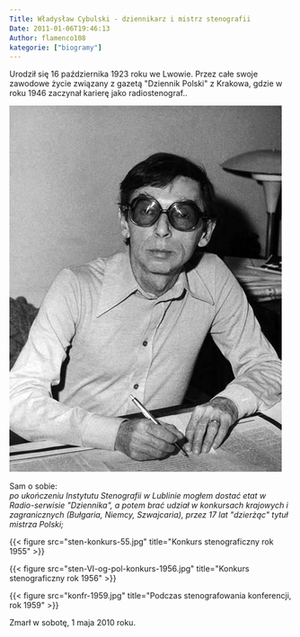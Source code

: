 ```yaml
---
Title: Władysław Cybulski - dziennikarz i mistrz stenografii
Date: 2011-01-06T19:46:13
Author: flamenco108
kategorie: ["biogramy"]
---
```


Urodził się 16 października 1923 roku we Lwowie. Przez całe swoje
zawodowe życie związany z gazetą "Dziennik Polski" z Krakowa, gdzie w
roku 1946 zaczynał karierę jako radiostenograf..



![](cybulski.jpg)



Sam o sobie: \
*po ukończeniu Instytutu Stenografii w Lublinie mogłem dostać etat w Radio-serwisie "Dziennika", a potem brać udział w konkursach krajowych i zagranicznych (Bułgaria, Niemcy, Szwajcaria), przez 17 lat "dzierżąc" tytuł mistrza Polski;*

  
  <!-- ![](sten-konkurs-55-300x233.jpg){width="320" height="248"}](sten-konkurs-55.jpg)
  Konkurs stenograficzny rok 1955 -->
  
{{< figure src="sten-konkurs-55.jpg" title="Konkurs stenograficzny rok 1955" >}}





 <!-- ![](sten-VI-og-pol-konkurs-1956-300x208.jpg){width="320" height="222"}](sten-VI-og-pol-konkurs-1956.jpg)
  Konkurs stenograficzny rok 1956 -->

{{< figure src="sten-VI-og-pol-konkurs-1956.jpg" title="Konkurs stenograficzny rok 1956" >}}





 <!-- ![](konfr-1959-300x211.jpg){width="320" height="225"}](konfr-1959.jpg)
  Podczas stenografowania konferencji, rok 1959 -->
 

{{< figure src="konfr-1959.jpg" title="Podczas stenografowania konferencji, rok 1959" >}}




Zmarł w sobotę, 1 maja 2010 roku.
